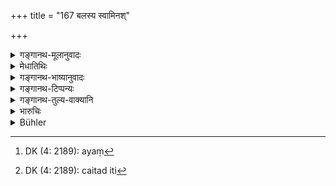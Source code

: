 +++
title = "167 बलस्य स्वामिनश्"

+++

<details><summary>गङ्गानथ-मूलानुवादः</summary>

When, for the accomplishment of some purpose, the Master takes up one position and the Force another,—this is what is described as ‘Bifurcation’ by those conversant with the details of the six measures of policy.—(167)
</details>

<details><summary>मेधातिथिः</summary>

**बलस्य स्थितिः स्वामिनश् च** भेदेन । दुर्गस्वामिनः स्वल्पेन बलेन, सेनापतेर् अन्यत्र महता बलेन युक्तस्य । अथ वा बलशपथानुग्रहार्थः कश्चित् कर्तव्यो हिरण्यादिलाभापेक्षया परस् त्व् अधिकेनाशु । 

- <u>द्वैधीभावो</u> नामायम् उपायः । तस्यैतद् एव रूपम् — यद् द्विधा स्थितिर् बलस्वामिनोः । अत्रैवंरूपस्य तस्यापरं द्वैधं वक्तव्यम् । न च तद् अनेन किंचिद् उच्यते । केवलं बलस्य स्वामिनश् च स्थितिर् एतद् द्विविधम् । तत्र वक्तव्यम्- मायायां[^२१५] द्वैधीभावः, तस्येदं द्वैविध्यम् । 


[^२१५]:
     DK (4: 2189): ayaṃ

- <u>उच्यते</u> । सामर्थ्यलभ्यम् एतत् परानुग्रहार्थम् एतत् कर्तव्यम्, सवकार्यार्थं चेति[^२१६] । एष द्विधाभावस्य द्वैधीभावः ॥ ७.१६७ ॥


[^२१६]:
     DK (4: 2189): caitad iti
</details>

<details><summary>गङ्गानथ-भाष्यानुवादः</summary>

When different positions are taken up by the Master and his Army,—the Master, with a small force, remains in the fort, while the Commander, with a larger force proceeds elsewhere. Or, some sort of ‘bifurcation’ is resorted to by way of favouring the different divisions, in the way of allowing all the divisions opportunities for securing booties of gold and other things.

*Objection*.—“The measure here described is *Bifurcation*; and of this
there cun be only one form—different positions being taken up by the Master and his Forces. There is no reason why any other kind of division should be mentioned; the only bifurcation that need be mentioned is that consisting in different positions being taken up by the Master and his Forces.”

The answer to this is that it is by implication that we get at the other two kinds of ‘bifurcation’—(1) one being that which is done for one’s own sake and (2) that done for the sake of others.—(167)
</details>

<details><summary>गङ्गानथ-टिप्पन्यः</summary>

“The text really mentions only one method of ‘Division.’ Hence Medhātithi thinks that, in order to obtain the two kinds required, it must be understood that the measure may be resorted to either for one’s sake or for the sake of somebody else.—Nārāyaṇa makes the two methods out by supposing that in the one case the army stops in front of the enemy under the command of a general, while the king marches with a portion of his forces, and that in the other case the contrary takes place.—Govindarāja quotes Kāmandaki, 11.24, where a different meaning, ‘duplicity’ is attributed to the term ‘*dvaidhībhāva*.”—Buhler.

This verse is quoted in *Vīramitrodaya* (Rājanīti, p. 326) which explains ‘*sthitiḥ*’ as ‘*dvidhābhūya sthitiḥ*’ ‘taking up a position with forces divided,’ and adopts the explanation attributed (in the above note) to Nārāyaṇa;—and in *Rājanītiratnākara* (p. 24b).
</details>

<details><summary>गङ्गानथ-तुल्य-वाक्यानि</summary>

*Kāmandaka* (11.27).—‘*Dvaidhībhāva* is of two kinds: (1) *Svatantra*,
when the man himself has recourse to duplicity and (2) *Paratantra*, in which a person receives remuneration from contending parties.’
</details>

<details><summary>भारुचिः</summary>

बलवताभिभूतो दुर्गापाश्रयो द्विविधा बलं कृत्वा स्वकार्यसिद्धिं कुर्यात् । समर्थो वा परानुग्रहे निरण्यादिफलापेक्षया बलस्य केनचिद् अंशेन ऽन्यं राजानम् अनुगृह्णीयात् ॥ ७.१६७ ॥
</details>

<details><summary>Bühler</summary>

167	If the army stops (in one place) and its master (in another) in order to effect some purpose, that is called by those acquainted with the virtues of the measures of royal policy, the twofold division of the forces.
</details>
